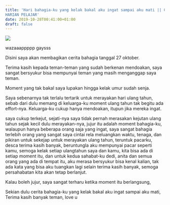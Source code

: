 ```yaml
---
title: 'Hari bahagia-ku yang kelak bakal aku ingat sampai aku mati || CATATAN
HARIAN PELAJAR'
date: 2019-10-28T00:41:00+01:00
draft: false
---
```


[![](https://1.bp.blogspot.com/-EFIihApCkzI/XbTdNksoPWI/AAAAAAAAAN0/3VJV8s4ogVsTbDzHaUVEGPlNHc_eaqsxgCLcBGAsYHQ/s320/ulang%2Btahun.jpg)](https://1.bp.blogspot.com/-EFIihApCkzI/XbTdNksoPWI/AAAAAAAAAN0/3VJV8s4ogVsTbDzHaUVEGPlNHc_eaqsxgCLcBGAsYHQ/s1600/ulang%2Btahun.jpg)

  
  
wazaaappppp gaysss  

  

Disini saya akan membagikan cerita bahagia tanggal 27 oktober.

  

Terima kasih kepada teman-teman yang sudah berkenan mendoakan, saya sangat bersyukur bisa mempunyai teman yang masih menganggap saya teman.

  

Moment yang tak bakal saya lupakan hingga kelak umur sudah senja. 

  

Saya sebenarnya tak terlalu tertarik untuk merayakan hari ulang tahun, sebab dari dulu memang di keluarga-ku moment ulang tahun tak begitu ada effort-nya. Keluarga-ku cukup hanya mendoakan, itupun jika mereka ingat.

  

saya cukup terkejut, sejati-nya saya tidak pernah merasakan kejutan ulang tahun sejak kecil dulu merayakan-nya, jujur itu adalah moment bahagia-ku, walaupun hanya beberapa orang saja yang ingat, saya sangat bahagia terlebih orang yang sangat saya cintai rela meluangkan waktu, tenaga, dan pikiran untuk sekejap untuk merayakan ulang tahun, teruntuk pacarku, desca terima kasih banyak, beruntungla aku mempunyai pacar seperti kamu, semoga kelak setiap ulangtahun saya dan kamu, kita bisa ada di setiap moment itu, dan untuk kedua sahabat-ku dedi, anita dan semua orang yang ada di tempat itu, aku merasa bersyukur bisa kenal kalian, tak ada kata yang bisa aku tuangkan lagi selain terima kasih banyak, semoga persahabatan kita akan tetap berlanjut.

  

Kalau boleh jujur, saya sangat terharu ketika moment itu berlangsung, 

  

Sekian dulu cerita bahagia-ku yang kelak bakal aku ingat sampai aku mati, Terima kasih banyak teman, love u